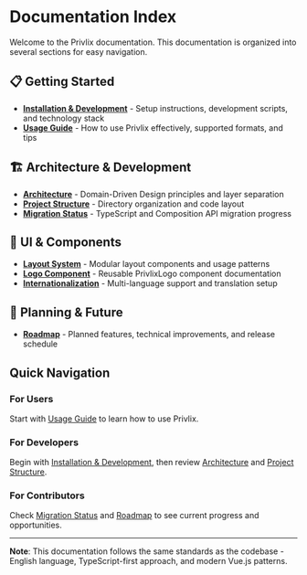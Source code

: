 # Documentation Index

Welcome to the Privlix documentation. This documentation is organized into several sections for easy navigation.

## 📋 Getting Started
- **[Installation & Development](installation.md)** - Setup instructions, development scripts, and technology stack
- **[Usage Guide](usage.md)** - How to use Privlix effectively, supported formats, and tips

## 🏗️ Architecture & Development  
- **[Architecture](architecture.md)** - Domain-Driven Design principles and layer separation
- **[Project Structure](project-structure.md)** - Directory organization and code layout
- **[Migration Status](migration-status.md)** - TypeScript and Composition API migration progress

## 🎨 UI & Components
- **[Layout System](layout-system.md)** - Modular layout components and usage patterns
- **[Logo Component](logo_usage.md)** - Reusable PrivlixLogo component documentation
- **[Internationalization](i18n.md)** - Multi-language support and translation setup

## 🚀 Planning & Future
- **[Roadmap](roadmap.md)** - Planned features, technical improvements, and release schedule

## Quick Navigation

### For Users
Start with [Usage Guide](usage.md) to learn how to use Privlix.

### For Developers
Begin with [Installation & Development](installation.md), then review [Architecture](architecture.md) and [Project Structure](project-structure.md).

### For Contributors
Check [Migration Status](migration-status.md) and [Roadmap](roadmap.md) to see current progress and opportunities.

---

**Note**: This documentation follows the same standards as the codebase - English language, TypeScript-first approach, and modern Vue.js patterns.
